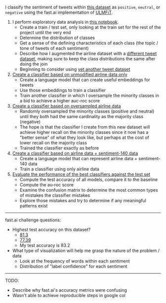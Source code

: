 I classify the sentiment of tweets within [this dataset](https://www.kaggle.com/crowdflower/twitter-airline-sentiment) as `positive`, `neutral`, or `negative` using the fast.ai implementation of [ULMFiT](https://arxiv.org/abs/1801.06146).
1. I perform exploratory data analysis in [this notebook](notebooks/Data.ipynb).
    - Create a train / test set, only looking at the train set for the rest of the project until the very end
    - Determine the distribution of classes
    - Get a sense of the defining characteristics of each class (the topic / tone of tweets of each sentiment)
    - Describe how I augmented the airline dataset with a [different tweet dataset](https://www.kaggle.com/kazanova/sentiment140), making sure to keep the class distributions the same after doing the join
    - Beginning to consider using [yet another tweet dataset](https://www.kaggle.com/c/tweet-sentiment-extraction/discussion/143094)
2. [Create a classifier based on unmodified airline data only](notebooks/Airline.ipynb)
    - Create a language model that can create useful embeddings for tweets
    - Use those embeddings to train a classifier
    - Train another classifier in which I oversample the minority classes in a bid to achieve a higher auc-roc score
3. [Create a classifier based on oversampled airline data](notebooks/Airline_Rebalanced.ipynb)
    - Randomly oversampled the minority classes (positive and neutral) until they both had the same cardinality as the majority class (negative)
    - The hope is that the classifier I create from this new dataset will achieve higher recall on the minority classes since it now has a "better sense" of what they look like, but perhaps at the cost of lower recall on the majority class
    - Trained the classifier exactly as before
4. [Create a classifier based on airline data + sentiment-140 data](notebooks/Airline-and-Sentiment140.ipynb)
    - Create a language model that can represent airline data + sentiment-140 data
    - Train a classifier using only airline data
5. [Evaluate the performance of the best classifiers against the test set](notebooks/Testing.ipynb)
    - Compute the test accuracy of all models, compare it to the baseline
    - Compute the au-roc score
    - Examine the confusion matrix to determine the most common types of mistakes the classifier mistakes
    - Explore those mistakes and try to determine if any meaningful patterns exist
  
------
fast.ai challenge questions:
- Highest test accuracy on this dataset?
  - [81.3](https://www.kaggle.com/jiashenliu/how-can-we-predict-the-sentiment-by-tweets)
  - [77.39](https://www.kaggle.com/bertcarremans/deep-learning-for-sentiment-analysis)
  - My test accuracy is 83.2
- What type of visualization will help me grasp the nature of the problem / data
  - Look at the frequency of words within each sentiment
  - Distribution of "label confidence" for each sentiment
------
TODO:
- Describe why fast.ai's accuracy metrics were confusing
- Wasn't able to achieve reproducible steps in google col